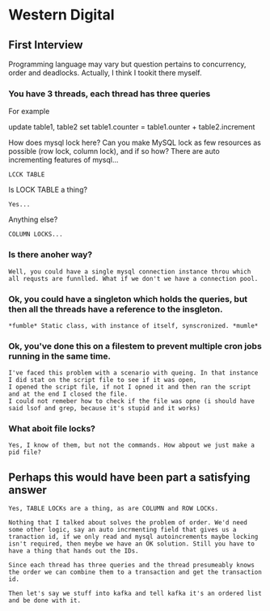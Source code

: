 Western Digital
===============

First Interview
----------------
Programming language may vary but question pertains to concurrency, order and deadlocks. Actually, I think I tookit there myself.

### You have 3 threads, each thread has three queries

For example

update table1, table2 set table1.counter = table1.ounter + table2.increment

How does mysql lock here? Can you make MySQL lock as few resources as possible (row lock, column lock), and if so how?
There are auto incrementing features of mysql...

    LCCK TABLE

Is LOCK TABLE a thing?

    Yes...

Anything else?

    COLUMN LOCKS...

### Is there anoher way?

    Well, you could have a single mysql connection instance throu which all requsts are funnlled. What if we don't we have a connection pool.

### Ok, you could have a singleton which holds the queries, but then all the threads have a reference to the insgleton.

    *fumble* Static class, with instance of itself, synscronized. *mumle*

### Ok, you've done this on a filestem to prevent multiple cron jobs running in the same time.

    I've faced this problem with a scenario with queing. In that instance I did stat on the script file to see if it was open,
    I opened the script file, if not I opned it and then ran the script and at the end I closed the file.
    I could not remeber how to check if the file was opne (i should have said lsof and grep, because it's stupid and it works)

### What aboit file locks?

    Yes, I know of them, but not the commands. How abpout we just make a pid file?

Perhaps this would have been part a satisfying answer
-----------------------------------------------------

    Yes, TABLE LOCKs are a thing, as are COLUMN and ROW LOCKs.

    Nothing that I talked about solves the problem of order. We'd need some other logic, say an auto incrmenting field that gives us a tranaction id, if we only read and mysql autoincrements maybe locking isn't required, then meybe we have an OK solution. Still you have to have a thing that hands out the IDs.

    Since each thread has three queries and the thread presumeably knows the order we can combine them to a transaction and get the transaction id.

    Then let's say we stuff into kafka and tell kafka it's an ordered list and be done with it.

